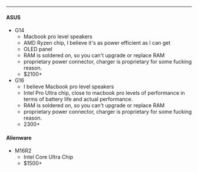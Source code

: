 -- -
#### ASUS
- G14
	- Macbook pro level speakers
	- AMD Ryzen chip, I believe it's as power efficient as I can get
	- OLED panel
	- RAM is soldered on, so you can't upgrade or replace RAM 
	- proprietary power connector, charger is proprietary for some fucking reason.
	- $2100+
- G16
	- I believe Macbook pro level speakers
	- Intel Pro Ultra chip, close to macbook pro levels of performance in terms of battery life and actual performance. 
	- RAM is soldered on, so you can't upgrade or replace RAM
	- proprietary power connector, charger is proprietary for some fucking reason.
	- 2300+
#### Alienware
- M16R2
	- Intel Core Ultra Chip
	- $1500+